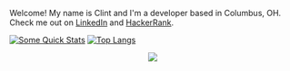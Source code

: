 Welcome! My name is Clint and I'm a developer based in Columbus, OH. Check me out on [LinkedIn](https://www.linkedin.com/in/cbowersock/) and [HackerRank](https://www.hackerrank.com/cbowersock).

[![Some Quick Stats](https://github-readme-stats.vercel.app/api?username=cbowersock&count_private=true&theme=dark&hide=stars,issues)](https://github.com/cbowersock/github-readme-stats?username=cbowersock)
[![Top Langs](https://github-readme-stats.vercel.app/api/top-langs/?username=cbowersock&layout=compact&theme=dark)](https://github.com/cbowersock/github-readme-stats)
<br>
<p align="center"> 
  <img src="https://profile-counter.glitch.me/cbowersock/count.svg" />
</p>
